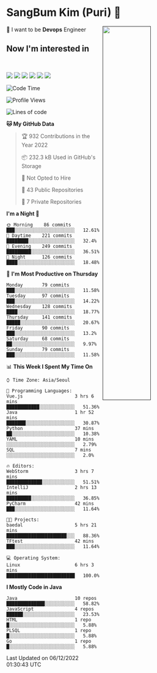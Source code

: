 # SangBum Kim (Puri) :whale2: 


[<img align="right" width="50%" src="https://github-readme-stats-ouuan.vercel.app/api?username=Puri12&theme=gotham&show_icons=true">]()

🔧 I want to be __Devops__ Engineer
## Now I'm interested in
<br>
<p>
<img src="https://img.shields.io/badge/Docker-2496ED?style=for-the-badge&logo=Docker&logoColor=white">
<img src="https://img.shields.io/badge/Kubernetes-326CE5?style=for-the-badge&logo=Kubernetes&logoColor=white">
<img src="https://img.shields.io/badge/GitHub Actions-2088FF?style=for-the-badge&logo=GitHub Actions&logoColor=white">
<img src="https://img.shields.io/badge/Amazon AWS-232F3E?style=for-the-badge&logo=Amazon AWS&logoColor=white">
<img src="https://img.shields.io/badge/Amazon EC2-FF9900?style=for-the-badge&logo=Amazon EC2&logoColor=white">
<img src="https://img.shields.io/badge/Amazon EKS-FF9900?style=for-the-badge&logo=Amazon EKS&logoColor=white">


<!--START_SECTION:waka-->
![Code Time](http://img.shields.io/badge/Code%20Time-148%20hrs%2027%20mins-blue)

![Profile Views](http://img.shields.io/badge/Profile%20Views-115-blue)

![Lines of code](https://img.shields.io/badge/From%20Hello%20World%20I%27ve%20Written-6%20Million%20lines%20of%20code-blue)

**🐱 My GitHub Data** 

> 🏆 932 Contributions in the Year 2022
 > 
> 📦 232.3 kB Used in GitHub's Storage 
 > 
> 🚫 Not Opted to Hire
 > 
> 📜 43 Public Repositories 
 > 
> 🔑 7 Private Repositories  
 > 
**I'm a Night 🦉** 

```text
🌞 Morning    86 commits     ███░░░░░░░░░░░░░░░░░░░░░░   12.61% 
🌆 Daytime    221 commits    ████████░░░░░░░░░░░░░░░░░   32.4% 
🌃 Evening    249 commits    █████████░░░░░░░░░░░░░░░░   36.51% 
🌙 Night      126 commits    ████░░░░░░░░░░░░░░░░░░░░░   18.48%

```
📅 **I'm Most Productive on Thursday** 

```text
Monday       79 commits     ███░░░░░░░░░░░░░░░░░░░░░░   11.58% 
Tuesday      97 commits     ███░░░░░░░░░░░░░░░░░░░░░░   14.22% 
Wednesday    128 commits    ████░░░░░░░░░░░░░░░░░░░░░   18.77% 
Thursday     141 commits    █████░░░░░░░░░░░░░░░░░░░░   20.67% 
Friday       90 commits     ███░░░░░░░░░░░░░░░░░░░░░░   13.2% 
Saturday     68 commits     ██░░░░░░░░░░░░░░░░░░░░░░░   9.97% 
Sunday       79 commits     ███░░░░░░░░░░░░░░░░░░░░░░   11.58%

```


📊 **This Week I Spent My Time On** 

```text
⌚︎ Time Zone: Asia/Seoul

💬 Programming Languages: 
Vue.js                   3 hrs 6 mins        ████████████░░░░░░░░░░░░░   51.36% 
Java                     1 hr 52 mins        ███████░░░░░░░░░░░░░░░░░░   30.87% 
Python                   37 mins             ██░░░░░░░░░░░░░░░░░░░░░░░   10.38% 
YAML                     10 mins             ░░░░░░░░░░░░░░░░░░░░░░░░░   2.79% 
SQL                      7 mins              ░░░░░░░░░░░░░░░░░░░░░░░░░   2.0%

🔥 Editors: 
WebStorm                 3 hrs 7 mins        █████████████░░░░░░░░░░░░   51.51% 
IntelliJ                 2 hrs 13 mins       █████████░░░░░░░░░░░░░░░░   36.85% 
PyCharm                  42 mins             ███░░░░░░░░░░░░░░░░░░░░░░   11.64%

🐱‍💻 Projects: 
baedal                   5 hrs 21 mins       ██████████████████████░░░   88.36% 
TFtest                   42 mins             ███░░░░░░░░░░░░░░░░░░░░░░   11.64%

💻 Operating System: 
Linux                    6 hrs 3 mins        █████████████████████████   100.0%

```

**I Mostly Code in Java** 

```text
Java                     10 repos            ██████████████░░░░░░░░░░░   58.82% 
JavaScript               4 repos             ██████░░░░░░░░░░░░░░░░░░░   23.53% 
HTML                     1 repo              █░░░░░░░░░░░░░░░░░░░░░░░░   5.88% 
PLSQL                    1 repo              █░░░░░░░░░░░░░░░░░░░░░░░░   5.88% 
Go                       1 repo              █░░░░░░░░░░░░░░░░░░░░░░░░   5.88%

```



 Last Updated on 06/12/2022 01:30:43 UTC
<!--END_SECTION:waka-->

